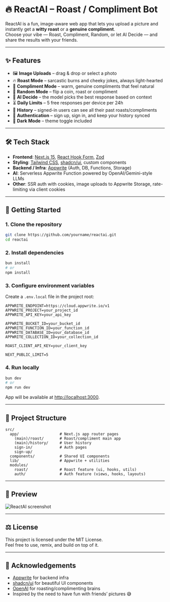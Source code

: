 # 🔥 ReactAI – Roast / Compliment Bot

ReactAI is a fun, image-aware web app that lets you upload a picture and instantly get a **witty roast** or a **genuine compliment**.  
Choose your vibe — Roast, Compliment, Random, or let AI Decide — and share the results with your friends.

---

## ✨ Features

- 🖼️ **Image Uploads** – drag & drop or select a photo  
- 🔥 **Roast Mode** – sarcastic burns and cheeky jokes, always light-hearted  
- 💖 **Compliment Mode** – warm, genuine compliments that feel natural  
- 🎲 **Random Mode** – flip a coin, roast or compliment  
- 🤖 **AI Decide** – the model picks the best response based on context  
- ⏳ **Daily Limits** – 5 free responses per device per 24h  
- 📜 **History** – signed-in users can see all their past roasts/compliments  
- 👤 **Authentication** – sign up, sign in, and keep your history synced  
- 🌙 **Dark Mode** – theme toggle included  

---

## 🛠️ Tech Stack

- **Frontend**: [Next.js 15](https://nextjs.org/), [React Hook Form](https://react-hook-form.com/), [Zod](https://zod.dev/)  
- **Styling**: [Tailwind CSS](https://tailwindcss.com/), [shadcn/ui](https://ui.shadcn.com/), custom components  
- **Backend / Infra**: [Appwrite](https://appwrite.io/) (Auth, DB, Functions, Storage)  
- **AI**: Serverless Appwrite Function powered by OpenAI/Gemini-style LLMs  
- **Other**: SSR auth with cookies, image uploads to Appwrite Storage, rate-limiting via client cookies  

---

## 🚀 Getting Started

### 1. Clone the repository

```bash
git clone https://github.com/yourname/reactai.git
cd reactai
```

### 2. Install dependencies

```bash
bun install
# or
npm install
```

### 3. Configure environment variables

Create a `.env.local` file in the project root:

```env
APPWRITE_ENDPOINT=https://cloud.appwrite.io/v1
APPWRITE_PROJECT=your_project_id
APPWRITE_API_KEY=your_api_key

APPWRITE_BUCKET_ID=your_bucket_id
APPWRITE_FUNCTION_ID=your_function_id
APPWRITE_DATABASE_ID=your_database_id
APPWRITE_COLLECTION_ID=your_collection_id

ROAST_CLIENT_API_KEY=your_client_key

NEXT_PUBLIC_LIMIT=5
```

### 4. Run locally

```bash
bun dev
# or
npm run dev
```

App will be available at [http://localhost:3000](http://localhost:3000).

---

## 📂 Project Structure

```
src/
  app/                  # Next.js app router pages
    (main)/roast/       # Roast/compliment main app
    (main)/history/     # User history
    sign-in/            # Auth pages
    sign-up/
  components/           # Shared UI components
  lib/                  # Appwrite + utilities
  modules/
    roast/              # Roast feature (ui, hooks, utils)
    auth/               # Auth feature (views, hooks, layouts)
```

---

## 📸 Preview

![ReactAI screenshot](./public/preview.png)

---

## ⚖️ License

This project is licensed under the MIT License.  
Feel free to use, remix, and build on top of it.

---

## 🙌 Acknowledgements

- [Appwrite](https://appwrite.io/) for backend infra  
- [shadcn/ui](https://ui.shadcn.com/) for beautiful UI components  
- [OpenAI](https://openai.com/) for roasting/complimenting brains  
- Inspired by the need to have fun with friends’ pictures 😅
